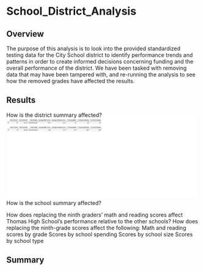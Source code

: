 # School_District_Analysis

## Overview

The purpose of this analysis is to look into the provided standardized testing data for the City School district to identify performance trends and patterns in order to create informed decisions concerning funding and the overall performance of the district.  We have been tasked with removing data that may have been tampered with, and re-running the analysis to see how the removed grades have affected the results.

## Results

How is the district summary affected?
![This is an image](https://github.com/BNew2022/School_District_Analysis/blob/main/Resources/district_summary_vs.png)
How is the school summary affected?

How does replacing the ninth graders’ math and reading scores affect Thomas High School’s performance relative to the other schools?
How does replacing the ninth-grade scores affect the following:
Math and reading scores by grade
Scores by school spending
Scores by school size
Scores by school type
## Summary
